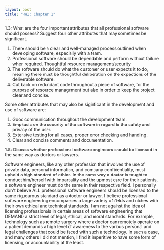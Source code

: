 ```yaml
---
layout: post
title: "HW1: Chapter 1"
---
```


1.3: What are the four important attributes that all professional software should possess? Suggest four
other attributes that may sometimes be significant.

  1. There should be a clear and well-managed process outlined when developing software, especially with a team.
  2. Professional software should be dependable and perform without failure when required. Thoughtful resource management/security
  3. The software should do what the customer or user expects it to do, meaning there must be thoughtful deliberation on the expections of the deliverable software. 
  4. Cut back on redundant code throughout a piece of software, for the purpose of resource management but also in order to keep the project clear and concise.
  
  Some other attributes that may also be siginficant in the development and use of software are: 
  
  1. Good communication throughout the development team.
  2. Emphasis on the security of the software in regard to the safety and privacy of the user.
  3. Extensive testing for all cases, proper error checking and handling. 
  4. Clear and concise comments and documentation. 

1.8: Discuss whether professional software engineers should be licensed in the same way as doctors or
lawyers.
    
  Software engineers, like any other profession that involves the use of private data, personal information, and company confidentiality, must uphold a high standard of ethics. In the same way a doctor is taught to conduct him/herself with impartiality and the upmost care for their patients, a software engineer must do the same in their respective field. I personally don't believe ALL professional software engineers should be licensed to the same riguourous standard as a doctor or lawyer. I believe professional software engineering encompasses a large variety of fields and niches with their own ethical and technical standards. I am not against the idea of licensing professionals in certain areas of software engineering that DEMAND a strict level of legal, ethical, and moral standards. For example, technology such as remote surgery where a doctor can remotely operate on a patient demands a high level of awareness to the various personal and legal challenges that could be faced with such a technology. In such a case, and many others I did not mention, I find it imperitive to have some form of licensing, or accountability at the least.
